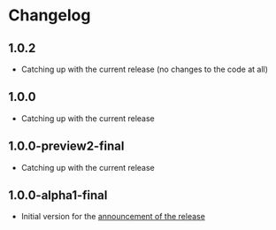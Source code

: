 # Changelog

## 1.0.2

- Catching up with the current release (no changes to the code at all)

## 1.0.0

- Catching up with the current release

## 1.0.0-preview2-final

- Catching up with the current release

## 1.0.0-alpha1-final

- Initial version for the [announcement of the release][announcement]

[announcement]: https://blogs.msdn.microsoft.com/webdev/2017/09/14/announcing-signalr-for-asp-net-core-2-0/
